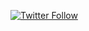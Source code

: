 <a href="https://twitter.com/drruruu"><img alt="Twitter Follow" src="https://img.shields.io/twitter/follow/drruruu?style=plastic"></a>
